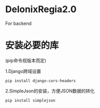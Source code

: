 # DelonixRegia2.0
For backend


# 安装必要的库
(pip命令视版本而定)

1.Django跨域设置
```
pip install django-cors-headers
```

2.SimpleJson的安装，方便JSON数据的转化

```
pip install simplejson
```
